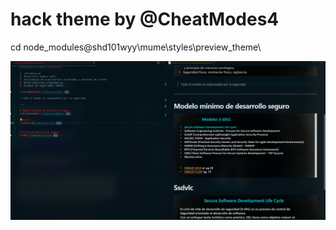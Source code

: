 # hack theme by @CheatModes4

cd node_modules\@shd101wyy\mume\styles\preview_theme\

![img](/assets/screen.png)

